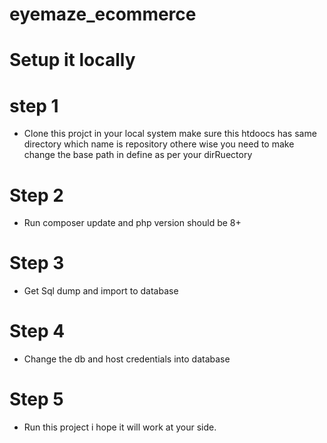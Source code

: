 # eyemaze_ecommerce
# Setup it locally 
# step 1
- Clone this projct in your local system make sure this htdoocs has same directory which name is repository othere wise you need to make change the base path in define as per your dirRuectory
# Step 2
- Run composer update and php version should be 8+
# Step 3
- Get Sql dump and import to database
# Step 4
- Change the db and host credentials into database

# Step 5
- Run this project i hope it will work at your side.
